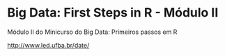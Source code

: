 # Big Data: First Steps in R - Módulo II
Módulo II do Minicurso do Big Data: Primeiros passos em R 

http://www.led.ufba.br/date/

